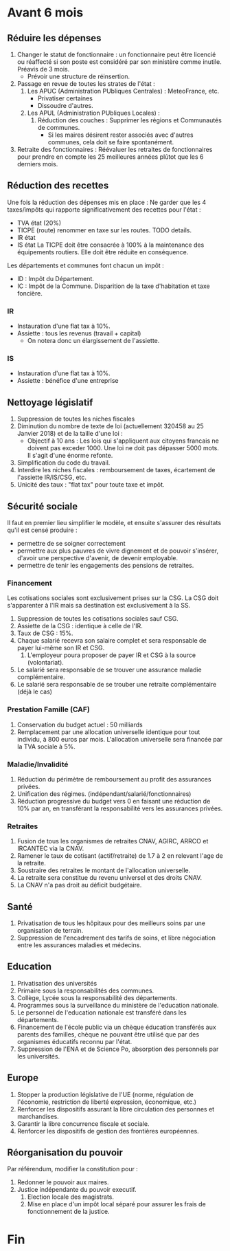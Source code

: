 # Avant 6 mois

## Réduire les dépenses

1. Changer le statut de fonctionnaire : un fonctionnaire peut être licencié ou réaffecté si son poste est considéré par son ministère comme inutile. Préavis de 3 mois.
    - Prévoir une structure de réinsertion.
2. Passage en revue de toutes les strates de l'état :
    1. Les APUC (Administration PUbliques Centrales) : MeteoFrance, etc.
        - Privatiser certaines
        - Dissoudre d'autres.
    2. Les APUL (Administration PUbliques Locales) :
        1. Réduction des couches : Supprimer les régions et Communautés de communes.
            - Si les maires désirent rester associés avec d'autres communes, cela doit se faire spontanément.
3. Retraite des fonctionnaires : Réévaluer les retraites de fonctionnaires pour prendre en compte les 25 meilleures années plûtot que les 6 derniers mois.


## Réduction des recettes

Une fois la réduction des dépenses mis en place :
Ne garder que les 4 taxes/impôts qui rapporte significativement des recettes pour l'état :
- TVA état (20%)
- TICPE (route) renommer en taxe sur les routes. TODO details.
- IR état
- IS état
La TICPE doit être consacrée à 100% à la maintenance des équipements routiers.
Elle doit être réduite en conséquence.

Les départements et communes font chacun un impôt :
- ID : Impôt du Département.
- IC : Impôt de la Commune.
Disparition de la taxe d'habitation et taxe foncière.

### IR
- Instauration d'une flat tax à 10%.
- Assiette : tous les revenus (travail + capital)
  - On notera donc un élargissement de l'assiette.

### IS
- Instauration d'une flat tax à 10%.
- Assiette : bénéfice d'une entreprise

## Nettoyage législatif

1. Suppression de toutes les niches fiscales
2. Diminution du nombre de texte de loi (actuellement 320458 au 25 Janvier 2018) et de la taille d'une loi :
    - Objectif à 10 ans : Les lois qui s'appliquent aux citoyens francais ne doivent pas exceder 1000. Une loi ne doit pas dépasser 5000 mots. Il s'agit d'une énorme refonte.
3. Simplification du code du travail.
4. Interdire les niches fiscales : remboursement de taxes, écartement de l'assiette IR/IS/CSG, etc.
5. Unicité des taux : "flat tax" pour toute taxe et impôt.

## Sécurité sociale

Il faut en premier lieu simplifier le modèle, et ensuite s'assurer des résultats qu'il est censé produire :
- permettre de se soigner correctement
- permettre aux plus pauvres de vivre dignement et de pouvoir s'insérer, d'avoir une perspective d'avenir, de devenir employable.
- permettre de tenir les engagements des pensions de retraites.

### Financement

Les cotisations sociales sont exclusivement prises sur la CSG.
La CSG doit s'apparenter à l'IR mais sa destination est exclusivement à la SS.

1. Suppression de toutes les cotisations sociales sauf CSG.
2. Assiette de la CSG : identique à celle de l'IR.
3. Taux de CSG : 15%.
4. Chaque salarié recevra son salaire complet et sera responsable de payer lui-même son IR et CSG.
   1. L'employeur poura proposer de payer IR et CSG à la source (volontariat).
5. Le salarié sera responsable de se trouver une assurance maladie complémentaire.
6. Le salarié sera responsable de se trouber une retraite complémentaire (déjà le cas)

### Prestation Famille (CAF)

1. Conservation du budget actuel : 50 milliards
2. Remplacement par une allocation universelle identique pour tout individu, à 800 euros par mois. L'allocation universelle sera financée par la TVA sociale à 5%.

### Maladie/Invalidité
1. Réduction du périmètre de remboursement au profit des assurances privées.
2. Unification des régimes. (indépendant/salarié/fonctionnaires)
3. Réduction progressive du budget vers 0 en faisant une réduction de 10% par an, en transférant la responsabilité vers les assurances privées.

### Retraites
1. Fusion de tous les organismes de retraites CNAV, AGIRC, ARRCO et IRCANTEC via la CNAV.
2. Ramener le taux de cotisant (actif/retraite) de 1.7 à 2 en relevant l'age de la retraite.
3. Soustraire des retraites le montant de l'allocation universelle.
4. La retraite sera constitue du revenu universel et des droits CNAV.
5. La CNAV n'a pas droit au déficit budgétaire.

## Santé

1. Privatisation de tous les hôpitaux pour des meilleurs soins par une organisation de terrain.
2. Suppression de l'encadrement des tarifs de soins, et libre négociation entre les assurances maladies et médecins.

## Education

1. Privatisation des universités
2. Primaire sous la responsabilités des communes.
3. Collège, Lycée sous la responsabilité des départements.
4. Programmes sous la surveillance du ministère de l'education nationale.
5. Le personnel de l'education nationale est transféré dans les départements.
6. Financement de l'école public via un chèque éducation transférés aux parents des familles, chèque ne pouvant être utilisé que par des organismes éducatifs reconnu par l'état.
7. Suppression de l'ENA et de Science Po, absorption des personnels par les universités.

## Europe

1. Stopper la production législative de l'UE (norme, régulation de l'économie, restriction de liberté expression, économique, etc.)
2. Renforcer les dispositifs assurant la libre circulation des personnes et marchandises.
3. Garantir la libre concurrence fiscale et sociale.
4. Renforcer les dispositifs de gestion des frontières européennes.

## Réorganisation du pouvoir

Par référendum, modifier la constitution pour :

1. Redonner le pouvoir aux maires.
2. Justice indépendante du pouvoir executif.
    1. Election locale des magistrats.
    2. Mise en place d'un impôt local séparé pour assurer les frais de fonctionnement de la justice.

# Fin
